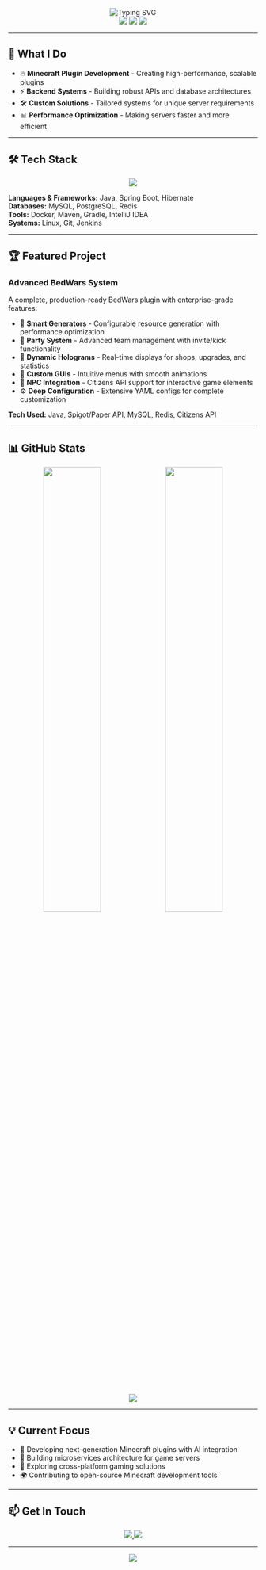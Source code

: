 <div align="center">
  <img src="https://readme-typing-svg.demolab.com?font=JetBrains+Mono&weight=600&size=32&pause=1000&color=00D9FF&center=true&vCenter=true&width=600&lines=Hey+👋+I'm+abbflaabb;Backend+%26+Plugin+Developer;From+Iraq+🇮🇶" alt="Typing SVG" />
</div>

<div align="center">
  <img src="https://img.shields.io/badge/Focus-Minecraft%20Plugins-brightgreen?style=for-the-badge"/>
  <img src="https://img.shields.io/badge/Location-Baghdad,%20Iraq-blue?style=for-the-badge"/>
  <img src="https://img.shields.io/badge/Experience-5%2B%20Years-orange?style=for-the-badge"/>
</div>

---

## 🚀 **What I Do**

- 🔥 **Minecraft Plugin Development** - Creating high-performance, scalable plugins
- ⚡ **Backend Systems** - Building robust APIs and database architectures  
- 🛠️ **Custom Solutions** - Tailored systems for unique server requirements
- 📊 **Performance Optimization** - Making servers faster and more efficient

---

## 🛠️ **Tech Stack**

<div align="center">
  <img src="https://skillicons.dev/icons?i=java,spring,mysql,redis,docker,git,linux,maven,gradle,intellij&perline=5" />
</div>

**Languages & Frameworks:** Java, Spring Boot, Hibernate  
**Databases:** MySQL, PostgreSQL, Redis  
**Tools:** Docker, Maven, Gradle, IntelliJ IDEA  
**Systems:** Linux, Git, Jenkins

---

## 🏆 **Featured Project**

### **Advanced BedWars System**
A complete, production-ready BedWars plugin with enterprise-grade features:

- 🔄 **Smart Generators** - Configurable resource generation with performance optimization
- 👥 **Party System** - Advanced team management with invite/kick functionality  
- 🧠 **Dynamic Holograms** - Real-time displays for shops, upgrades, and statistics
- 🛒 **Custom GUIs** - Intuitive menus with smooth animations
- 🤖 **NPC Integration** - Citizens API support for interactive game elements
- ⚙️ **Deep Configuration** - Extensive YAML configs for complete customization

**Tech Used:** Java, Spigot/Paper API, MySQL, Redis, Citizens API

---

## 📊 **GitHub Stats**

<div align="center">
  <img src="https://github-readme-stats.vercel.app/api?username=abbflaabb&show_icons=true&theme=tokyonight&hide_border=true&bg_color=0d1117" width="48%"/>
  <img src="https://github-readme-streak-stats.herokuapp.com/?user=abbflaabb&theme=tokyonight&hide_border=true&background=0d1117" width="48%"/>
</div>

<div align="center">
  <img src="https://github-readme-stats.vercel.app/api/top-langs/?username=abbflaabb&layout=compact&theme=tokyonight&hide_border=true&bg_color=0d1117"/>
</div>

---

## 💡 **Current Focus**

- 🚀 Developing next-generation Minecraft plugins with AI integration
- 🔧 Building microservices architecture for game servers
- 📱 Exploring cross-platform gaming solutions
- 🌍 Contributing to open-source Minecraft development tools

---

## 📫 **Get In Touch**

<div align="center">
  <a href="mailto:abbflaabb.dev@gmail.com">
    <img src="https://img.shields.io/badge/Email-abbflaabb.dev%40gmail.com-red?style=for-the-badge&logo=gmail&logoColor=white"/>
  </a>
  <a href="https://discord.com/users/abbflaabb">
    <img src="https://img.shields.io/badge/Discord-abbflaabb-5865F2?style=for-the-badge&logo=discord&logoColor=white"/>
  </a>
</div>

---

<div align="center">
  <img src="https://komarev.com/ghpvc/?username=abbflaabb&style=flat-square&color=blue"/>
</div>
